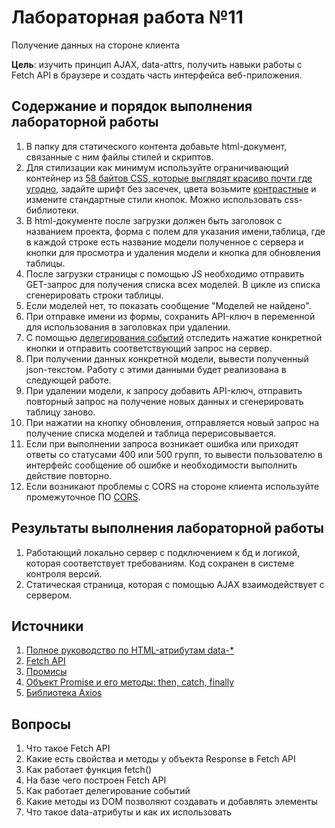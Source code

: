 # Лабораторная работа №11

Получение данных на стороне клиента

**Цель**: изучить принцип AJAX, data-attrs, получить навыки работы с Fetch API в браузере и создать часть интерфейса веб-приложения.

## Содержание и порядок выполнения лабораторной работы

1. В папку для статического контента добавьте html-документ, связанные с ним файлы стилей и скриптов.
1. Для стилизации как минимум используйте ограничивающий контейнер из [58 байтов CSS, которые выглядят красиво почти где угодно](https://habr.com/ru/articles/690702/), задайте шрифт без засечек, цвета возьмите [контрастные](http://a11yrocks.com/colorPalette/) и измените стандартные стили кнопок. Можно использовать css-библиотеки.
1. В html-документе после загрузки должен быть заголовок с названием проекта, форма с полем для указания имени,таблица, где в каждой строке есть название модели полученное с сервера и кнопки для просмотра и удаления модели и кнопка для обновления таблицы.
1. После загрузки страницы с помощью JS необходимо отправить GET-запрос для получения списка всех моделей. В цикле из списка сгенерировать строки таблицы.
1. Если моделей нет, то показать сообщение "Моделей не найдено".
1. При отправке имени из формы, сохранить API-ключ в переменной для использования в заголовках при удалении.
1. С помощью [делегирования событий](https://learn.javascript.ru/event-delegation) отследить нажатие конкретной кнопки и отправить соответствующий запрос на сервер.
1. При получении данных конкретной модели, вывести полученный json-текстом. Работу с этими данными будет реализована в следующей работе.
1. При удалении модели, к запросу добавить API-ключ, отправить повторный запрос на получение новых данных и сгенерировать таблицу заново.
1. При нажатии на кнопку обновления, отправляется новый запрос на получение списка моделей и таблица перерисовывается.
1. Если при выполнении запроса возникает ошибка или приходят ответы со статусами 400 или 500 групп, то вывести пользователю в интерфейс сообщение об ошибке и необходимости выполнить действие повторно.
1. Если возникают проблемы с CORS на стороне клиента используйте промежуточное ПО [CORS](https://expressjs.com/en/resources/middleware/cors.html).

## Результаты выполнения лабораторной работы

1. Работающий локально сервер с подключением к бд и логикой, которая соответствует требованиям. Код сохранен в системе контроля версий.
1. Статическая страница, которая с помощью AJAX взаимодействует с сервером.

## Источники

1. [Полное руководство по HTML-атрибутам data-\*](https://habr.com/ru/companies/ruvds/articles/490626/)
1. [Fetch API](https://developer.mozilla.org/ru/docs/Web/API/Fetch_API)
1. [Промисы](https://doka.guide/js/promise/)
1. [Объект Promise и его методы: then, catch, finally](https://learn.javascript.ru/promise-basics)
1. [Библиотека Axios](https://github.com/axios/axios)

## Вопросы

1. Что такое Fetch API
1. Какие есть свойства и методы у объекта Response в Fetch API
1. Как работает функция fetch()
1. На базе чего построен Fetch API
1. Как работает делегирование событий
1. Какие методы из DOM позволяют создавать и добавлять элементы
1. Что такое data-атрибуты и как их использовать
